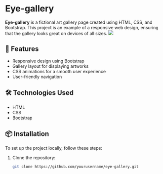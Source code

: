 # Eye-gallery

**Eye-gallery** is a fictional art gallery page created using HTML, CSS, and Bootstrap. This project is an example of a responsive web design, ensuring that the gallery looks great on devices of all sizes.
<img src="/assets/eye-gallery.gif"><!-- Altere para o URL do seu logotipo, se necessário -->

## 🚀 Features

- Responsive design using Bootstrap
- Gallery layout for displaying artworks
- CSS animations for a smooth user experience
- User-friendly navigation

## 🛠️ Technologies Used

- HTML
- CSS
- Bootstrap

## 📦 Installation

To set up the project locally, follow these steps:

1. Clone the repository:
   ```bash
   git clone https://github.com/yourusername/eye-gallery.git
